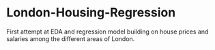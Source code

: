 # London-Housing-Regression

First attempt at EDA and regression model building on house prices and salaries among the different areas of London.
